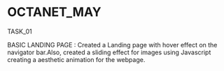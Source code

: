 # OCTANET_MAY

TASK_01

BASIC LANDING PAGE :
Created a Landing page with hover effect on the navigator bar.Also, created a sliding effect for images using Javascript creating a aesthetic animation for the webpage.
